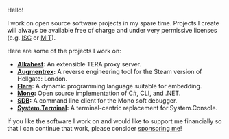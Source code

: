 Hello!

I work on open source software projects in my spare time. Projects I create
will always be available free of charge and under very permissive licenses
(e.g. [ISC](https://opensource.org/licenses/ISC) or
[MIT](https://opensource.org/licenses/MIT)).

Here are some of the projects I work on:

* **[Alkahest](https://github.com/tera-alkahest):** An extensible TERA proxy
  server.
* **[Augmentrex](https://github.com/alexrp/augmentrex):** A reverse engineering
  tool for the Steam version of Hellgate: London.
* **[Flare](https://github.com/flare-lang):** A dynamic programming language
  suitable for embedding.
* **[Mono](https://github.com/mono/mono):** Open source implementation of C#,
  CLI, and .NET.
* **[SDB](https://github.com/mono/sdb):** A command line client for the Mono
  soft debugger.
* **[System.Terminal](https://github.com/alexrp/system-terminal):** A
  terminal-centric replacement for System.Console.

If you like the software I work on and would like to support me financially so
that I can continue that work, please consider [sponsoring
me](https://github.com/sponsors/alexrp)!
